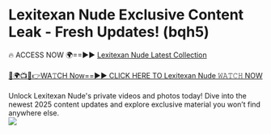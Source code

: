 # Lexitexan Nude Exclusive Content Leak - Fresh Updates! (bqh5)

🔥 ACCESS NOW 🌍==►► <a href="https://tinyurl.com/yc657z5k" rel="nofollow">Lexitexan Nude Latest Collection</a>
<br><br>
[🔴🌍📺📱👉WA𝚃CH Now==►► CLICK HERE TO Lexitexan Nude 𝚆𝙰𝚃𝙲𝙷 NOW](https://tinyurl.com/yc657z5k)
<br><br>
Unlock Lexitexan Nude's private videos and photos today! Dive into the newest 2025 content updates and explore exclusive material you won’t find anywhere else.
<br>
<a href="https://tinyurl.com/yc657z5k" rel="nofollow" data-target="animated-image.originalLink"><img src="https://camo.githubusercontent.com/8a4f000d20f83aca3bf7ec5f350d767afa0574a8a352519fd8cfa583a6f93a33/68747470733a2f2f692e696d6775722e636f6d2f644a486b345a712e676966" data-canonical-src="https://i.imgur.com/dJHk4Zq.gif" style="max-width: 100%; display: inline-block;" data-target="animated-image.originalImage"></a>
<br>
